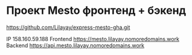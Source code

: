 # Проект Mesto фронтенд + бэкенд

https://github.com/Lilayay/express-mesto-gha.git

IP  158.160.59.188
Frontend  https://mesto.lilayay.nomoredomains.work
Backend  https://api.mesto.lilayay.nomoredomains.work